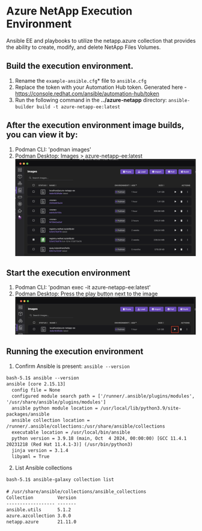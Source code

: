 # Azure NetApp Execution Environment
Ansible EE and playbooks to utilize the netapp.azure collection that provides the ability to create, modify, and delete NetApp Files Volumes.

## Build the execution environment.
1. Rename the `example-ansible.cfg`* file to `ansible.cfg`
2. Replace the token with your Automation Hub token. Generated here - https://console.redhat.com/ansible/automation-hub/token
3. Run the following command in the **../azure-netapp** directory: `ansible-builder build -t azure-netapp-ee:latest`

## After the execution environment image builds, you can view it by:
1. Podman CLI: 
    'podman images'
2. Podman Desktop: Images > azure-netapp-ee:latest
![alt text](<./images/ee-images.png>)

## Start the execution environment
1. Podman CLI: 
    'podman exec -it azure-netapp-ee:latest'
2. Podman Desktop: Press the play button next to the image
![alt text](<./images/start-ee.png>)

## Running the execution environment
1. Confirm Ansible is present: `ansible --version`
```
bash-5.1$ ansible --version
ansible [core 2.15.13]
  config file = None
  configured module search path = ['/runner/.ansible/plugins/modules', '/usr/share/ansible/plugins/modules']
  ansible python module location = /usr/local/lib/python3.9/site-packages/ansible
  ansible collection location = /runner/.ansible/collections:/usr/share/ansible/collections
  executable location = /usr/local/bin/ansible
  python version = 3.9.18 (main, Oct  4 2024, 00:00:00) [GCC 11.4.1 20231218 (Red Hat 11.4.1-3)] (/usr/bin/python3)
  jinja version = 3.1.4
  libyaml = True
```
2. List Ansible collections
```
bash-5.1$ ansible-galaxy collection list

# /usr/share/ansible/collections/ansible_collections
Collection         Version
------------------ -------
ansible.utils      5.1.2  
azure.azcollection 3.0.0  
netapp.azure       21.11.0
```
